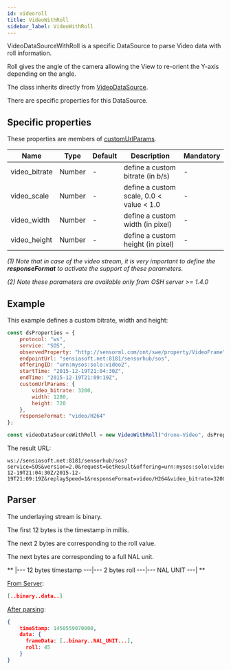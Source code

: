 ```yaml
---
id: videoroll
title: VideoWithRoll
sidebar_label: VideoWithRoll
---
```


VideoDataSourceWithRoll is a specific DataSource to parse Video data with roll information.

Roll gives the angle of the camera allowing the View to re-orient the Y-axis depending on the angle.

The class inherits directly from [VideoDataSource](video.md).

There are specific properties for this DataSource.

## Specific properties

These properties are members of [customUrlParams](index.md#global-configuration).

| Name | Type | Default | Description |  Mandatory 
| ---- | ---- | ------- | --------------- |  ---------
|video_bitrate|Number| - |define a custom bitrate (in b/s)| -
|video_scale|Number| - | define a custom scale, 0.0 < value < 1.0| -
|video_width|Number| - |define a custom width (in pixel)| -
|video_height|Number| - |define a custom height (in pixel)| -

*(1) Note that in case of the video stream, it is very important to define the **responseFormat** to activate the support of these parameters.*

*(2) Note these parameters are available only from OSH server >= 1.4.0*

## Example

This example defines a custom bitrate, width and height:
```jsx
const dsProperties = {
    protocol: "ws",
    service: "SOS",
    observedProperty: "http://sensorml.com/ont/swe/property/VideoFrame",
    endpointUrl: "sensiasoft.net:8181/sensorhub/sos",
    offeringID: "urn:mysos:solo:video2",
    startTime: "2015-12-19T21:04:30Z",
    endTime: "2015-12-19T21:09:19Z",
    customUrlParams: {
        video_bitrate: 3200,
        width: 1280,
        height: 720
    },
    responseFormat: "video/H264"
};

const videoDataSourceWithRoll = new VideoWithRoll("drone-Video", dsProperties);
```

The result URL:

```http
ws://sensiasoft.net:8181/sensorhub/sos?service=SOS&version=2.0&request=GetResult&offering=urn:mysos:solo:video2&observedProperty=http://sensorml.com/ont/swe/property/VideoFrame&temporalFilter=phenomenonTime,2015-12-19T21:04:30Z/2015-12-19T21:09:19Z&replaySpeed=1&responseFormat=video/H264&video_bitrate=3200&video_width=1280&video_height=720
```

## Parser

The underlaying stream is binary.
 
The first 12 bytes is the timestamp in millis.
 
The next 2 bytes are corresponding to the roll value.

The next bytes are corresponding to a full NAL unit.

** |--- 12 bytes timestamp ---|--- 2 bytes roll ---|--- NAL UNIT ---| **

<ins>From Server</ins>:

```json
[..binary..data..]
```

<ins>After parsing</ins>:

```json
{
    timeStamp: 1450559070000,
    data: {
      frameData: [..binary..NAL_UNIT...],
      roll: 45    
    } 
}  
```


